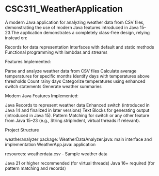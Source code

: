 # CSC311_WeatherApplication
A modern Java application for analyzing weather data from CSV files, demonstrating the use of modern Java features introduced in Java 15-23.The application demonstrates a completely class-free design, relying instead on:

Records for data representation
Interfaces with default and static methods
Functional programming with lambdas and streams


Features Implemented:

Parse and analyze weather data from CSV files
Calculate average temperatures for specific months
Identify days with temperatures above thresholds
Count rainy days
Categorize temperatures using enhanced switch statements
Generate weather summaries

Modern Java Features Implemented:

Java Records to represent weather data
Enhanced switch (introduced in Java 14 and finalized in later versions)
Text Blocks for generating output (introduced in Java 15).
Pattern Matching for switch or any other feature from Java 15–23 (e.g., String.stripIndent, virtual threads if relevant).

Project Structure


weatheranalyzer package:
WeatherDataAnalyzer.java: main interface and implementation
WeatherApp.java: application

resources:
weatherdata.csv - Sample weather data

Java 21 or higher recommended (for virtual threads)
Java 16+ required (for pattern matching and records)
